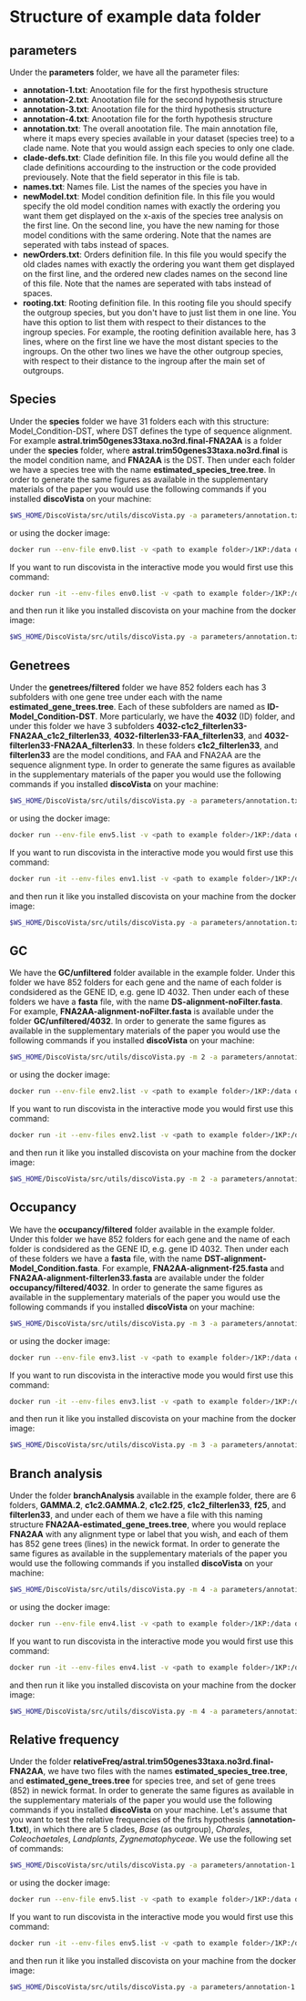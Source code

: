 # Structure of example data folder

## parameters

Under the __parameters__ folder, we have all the parameter files: 

* __annotation-1.txt__: Anootation file for the first hypothesis structure
* __annotation-2.txt__: Anootation file for the second hypothesis structure
* __annotation-3.txt__:  Anootation file for the third hypothesis structure
* __annotation-4.txt__: 	Anootation file for the forth hypothesis structure
* __annotation.txt__:	The overall anootation file. The main annotation file, where it maps every species available in your dataset (species tree) to a clade name. Note that you would assign each species to only one clade. 
* __clade-defs.txt__:    Clade definition file. In this file you would define all the clade definitions accourding to the instruction or the code provided previousely. Note that the field seperator in this file is tab. 
* __names.txt__:         Names file. List the names of the species you have in 
* __newModel.txt__:      Model condition definition file. In this file you would specify the old model condition names with exactly the ordering you want them get displayed on the x-axis of the species tree analysis on the first line. On the second line, you have the new naming for those model conditions with the same ordering. Note that the names are seperated with tabs instead of spaces.
* __newOrders.txt__:     Orders definition file. In this file you would specify the old clades names with exactly the ordering you want them get displayed on the first line, and the ordered new clades names on the second line of this file. Note that the names are seperated with tabs instead of spaces.
* __rooting.txt__:       Rooting definition file. In this rooting file you should specify the outgroup species, but you don't have to just list them in one line. You have this option to list them with respect to their distances to the ingroup species. For example, the rooting definition available here, has 3 lines, where on the first line we have the most distant species to the ingroups. On the other two lines we have the other outgroup species, with respect to their distance to the ingroup after the main set of outgroups.


## Species

Under the __species__ folder we have 31 folders each with this structure:
Model\_Condition-DST, where DST defines the type of sequence alignment. For example  __astral.trim50genes33taxa.no3rd.final-FNA2AA__ is a folder under the __species__ folder, where __astral.trim50genes33taxa.no3rd.final__ is the  model condition name, and __FNA2AA__ is the DST. Then under each folder we have a species tree with the name __estimated\_species\_tree.tree__.  In order to generate the same figures as available in the supplementary materials of the paper you would use the following commands if you installed __discoVista__ on your machine:

~~~bash
$WS_HOME/DiscoVista/src/utils/discoVista.py -a parameters/annotation.txt -c parameters/clade-defs.txt -p species/ -r parameters/rooting.txt -t 95 -y parameters/newModel.txt parameters/newOrders.txt -m 0
~~~

or using the docker image:

~~~bash
docker run --env-file env0.list -v <path to example folder>/1KP:/data discovista
~~~

If you want to run discovista in the interactive mode you would first use this command:

~~~bash
docker run -it --env-files env0.list -v <path to example folder>/1KP:/data discovista
~~~

and then run it like you installed discovista on your machine from the docker image:

~~~~bash
$WS_HOME/DiscoVista/src/utils/discoVista.py -a parameters/annotation.txt -c parameters/clade-defs.txt -p species/ -r parameters/rooting.txt -t 95 -y parameters/newModel.txt parameters/newOrders.txt -m 0
~~~~

## Genetrees

Under the __genetrees/filtered__ folder we have 852 folders each has 3 subfolders with one gene tree under each with the name __estimated\_gene\_trees.tree__. Each of these subfolders are named as __ID-Model\_Condition-DST__. More particularly, we have the __4032__ (ID) folder, and under this folder we have 3 subfolders __4032-c1c2_filterlen33-FNA2AA\_c1c2\_filterlen33__, __4032-filterlen33-FAA\_filterlen33__, and __4032-filterlen33-FNA2AA\_filterlen33__. In these folders __c1c2\_filterlen33__, and __filterlen33__ are the model conditions, and FAA and FNA2AA are the sequence alignment type.  In order to generate the same figures as available in the supplementary materials of the paper you would use the following commands if you installed __discoVista__ on your machine:

~~~bash
$WS_HOME/DiscoVista/src/utils/discoVista.py -a parameters/annotation.txt -c parameters/clade-defs.txt -p genetrees/filtered/ -r parameters/rooting.txt -t 75 -w parameters/newOrders.txt -y parameters/newModel.txt -m 1
~~~

or using the docker image:

~~~bash
docker run --env-file env5.list -v <path to example folder>/1KP:/data discovista
~~~

If you want to run discovista in the interactive mode you would first use this command:

~~~bash
docker run -it --env-files env1.list -v <path to example folder>/1KP:/data discovista
~~~

and then run it like you installed discovista on your machine from the docker image:

~~~~bash
$WS_HOME/DiscoVista/src/utils/discoVista.py -a parameters/annotation.txt -c parameters/clade-defs.txt -p genetrees/filtered/ -r parameters/rooting.txt -t 75 -w parameters/newOrders.txt -y parameters/newModel.txt -m 1
~~~~

## GC
We have the __GC/unfiltered__ folder available in the example folder. Under this folder we have 852 folders for each gene and the name of each folder is condsidered as the GENE ID, e.g. gene ID 4032. Then under each of these folders we have a __fasta__ file, with the name __DS-alignment-noFilter.fasta__. For example, __FNA2AA-alignment-noFilter.fasta__ is available under the folder __GC/unfiltered/4032__.  In order to generate the same figures as available in the supplementary materials of the paper you would use the following commands if you installed __discoVista__ on your machine:

~~~bash
$WS_HOME/DiscoVista/src/utils/discoVista.py -m 2 -a parameters/annotation.txt -p GC/unfiltered/
~~~

or using the docker image:

~~~bash
docker run --env-file env2.list -v <path to example folder>/1KP:/data discovista
~~~

If you want to run discovista in the interactive mode you would first use this command:

~~~bash
docker run -it --env-files env2.list -v <path to example folder>/1KP:/data discovista
~~~

and then run it like you installed discovista on your machine from the docker image:

~~~~bash
$WS_HOME/DiscoVista/src/utils/discoVista.py -m 2 -a parameters/annotation.txt -p GC/unfiltered/
~~~~

## Occupancy
We have the __occupancy/filtered__ folder available in the example folder. Under this folder we have 852 folders for each gene and the name of each folder is condsidered as the GENE ID, e.g. gene ID 4032. Then under each of these folders we have a __fasta__ file, with the name __DST-alignment-Model\_Condition.fasta__. For example, __FNA2AA-alignment-f25.fasta__ and   __FNA2AA-alignment-filterlen33.fasta__ are available under the folder __occupancy/filtered/4032__.  In order to generate the same figures as available in the supplementary materials of the paper you would use the following commands if you installed __discoVista__ on your machine:

~~~bash
$WS_HOME/DiscoVista/src/utils/discoVista.py -m 3 -a parameters/annotation.txt -p occupancy/filtered/
~~~

or using the docker image:

~~~bash
docker run --env-file env3.list -v <path to example folder>/1KP:/data discovista
~~~

If you want to run discovista in the interactive mode you would first use this command:

~~~bash
docker run -it --env-files env3.list -v <path to example folder>/1KP:/data discovista
~~~

and then run it like you installed discovista on your machine from the docker image:

~~~~bash
$WS_HOME/DiscoVista/src/utils/discoVista.py -m 3 -a parameters/annotation.txt -p occupancy/filtered/
~~~~

## Branch analysis
Under the folder __branchAnalysis__ available in the example folder, there are 6 folders, __GAMMA.2__, __c1c2.GAMMA.2__,  __c1c2.f25__,  __c1c2\_filterlen33__,  __f25__,  and   __filterlen33__, and under each of them we have a file with this naming structure __FNA2AA-estimated_gene_trees.tree__, where you would replace __FNA2AA__ with any alignment type or label that you wish, and each of them has 852 gene trees (lines) in the newick format.  In order to generate the same figures as available in the supplementary materials of the paper you would use the following commands if you installed __discoVista__ on your machine:

~~~bash
$WS_HOME/DiscoVista/src/utils/discoVista.py -m 4 -a parameters/annotation.txt -p branchAnalysis/ -r parameters/rooting.txt
~~~

or using the docker image:

~~~bash
docker run --env-file env4.list -v <path to example folder>/1KP:/data discovista
~~~

If you want to run discovista in the interactive mode you would first use this command:

~~~bash
docker run -it --env-files env4.list -v <path to example folder>/1KP:/data discovista
~~~

and then run it like you installed discovista on your machine from the docker image:

~~~~bash
$WS_HOME/DiscoVista/src/utils/discoVista.py -m 4 -a parameters/annotation.txt -p branchAnalysis/ -r parameters/rooting.txt
~~~~

## Relative frequency 
Under the folder __relativeFreq/astral.trim50genes33taxa.no3rd.final-FNA2AA__, we have two files with the names __estimated\_species\_tree.tree__, and __estimated\_gene\_trees.tree__ for species tree, and set of gene trees (852) in newick format. In order to generate the same figures as available in the supplementary materials of the paper you would use the following commands if you installed __discoVista__ on your machine. Let's assume that you want to test the relative frequencies of the firts hypothesis (__annotation-1.txt__), in which there are 5 clades, _Base_ (as outgroup), _Charales_, _Coleochaetales_, _Landplants_, _Zygnematophyceae_. We use the following set of commands:

~~~bash
$WS_HOME/DiscoVista/src/utils/discoVista.py -a parameters/annotation-1.txt -m 5 -p relativeFreq/astral.trim50genes33taxa.no3rd.final-FNA2AA/ -l anot1 -g Base
~~~

or using the docker image:

~~~bash
docker run --env-file env5.list -v <path to example folder>/1KP:/data discovista
~~~

If you want to run discovista in the interactive mode you would first use this command:

~~~bash
docker run -it --env-files env5.list -v <path to example folder>/1KP:/data discovista
~~~

and then run it like you installed discovista on your machine from the docker image:

~~~~bash
$WS_HOME/DiscoVista/src/utils/discoVista.py -a parameters/annotation-1.txt -m 5 -p relativeFreq/astral.trim50genes33taxa.no3rd.final-FNA2AA/ -l anot1 -g Base
~~~~
